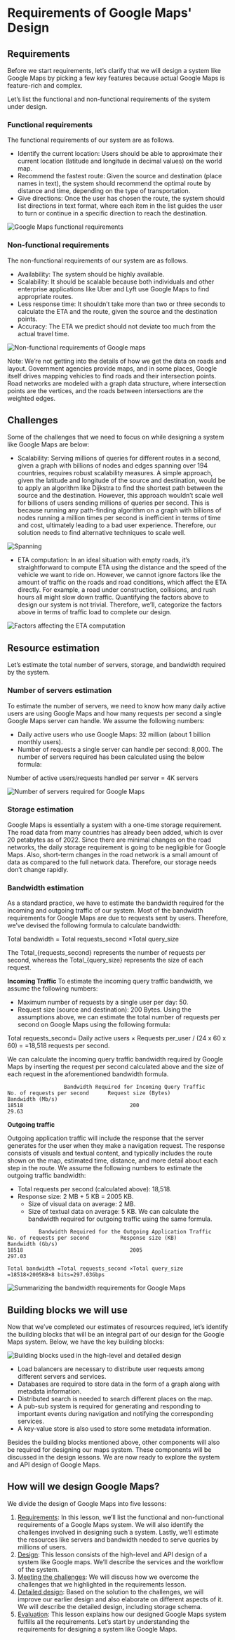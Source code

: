 # Requirements of Google Maps' Design
## Requirements
Before we start requirements, let’s clarify that we will design a system like Google Maps by picking a few key features because actual Google Maps is feature-rich and complex.

Let’s list the functional and non-functional requirements of the system under design.

### Functional requirements
The functional requirements of our system are as follows.

- Identify the current location: Users should be able to approximate their current location (latitude and longitude in decimal values) on the world map.
- Recommend the fastest route: Given the source and destination (place names in text), the system should recommend the optimal route by distance and time, depending on the type of transportation.
- Give directions: Once the user has chosen the route, the system should list directions in text format, where each item in the list guides the user to turn or continue in a specific direction to reach the destination.

![Google Maps functional requirements](./fq.jpg)

### Non-functional requirements
The non-functional requirements of our system are as follows.

- Availability: The system should be highly available.
- Scalability: It should be scalable because both individuals and other enterprise applications like Uber and Lyft use Google Maps to find appropriate routes.
- Less response time: It shouldn’t take more than two or three seconds to calculate the ETA and the route, given the source and the destination points.
- Accuracy: The ETA we predict should not deviate too much from the actual travel time.

![Non-functional requirements of Google maps](./nfq.jpg)

Note: We’re not getting into the details of how we get the data on roads and layout. Government agencies provide maps, and in some places, Google itself drives mapping vehicles to find roads and their intersection points. Road networks are modeled with a graph data structure, where intersection points are the vertices, and the roads between intersections are the weighted edges.

## Challenges
Some of the challenges that we need to focus on while designing a system like Google Maps are below:

- Scalability: Serving millions of queries for different routes in a second, given a graph with billions of nodes and edges spanning over 194 countries, requires robust scalability measures. A simple approach, given the latitude and longitude of the source and destination, would be to apply an algorithm like Dijkstra to find the shortest path between the source and the destination. However, this approach wouldn’t scale well for billions of users sending millions of queries per second. This is because running any path-finding algorithm on a graph with billions of nodes running a million times per second is inefficient in terms of time and cost, ultimately leading to a bad user experience. Therefore, our solution needs to find alternative techniques to scale well.

![Spanning](./spanning.jpg)

- ETA computation: In an ideal situation with empty roads, it’s straightforward to compute ETA using the distance and the speed of the vehicle we want to ride on. However, we cannot ignore factors like the amount of traffic on the roads and road conditions, which affect the ETA directly. For example, a road under construction, collisions, and rush hours all might slow down traffic. Quantifying the factors above to design our system is not trivial. Therefore, we’ll, categorize the factors above in terms of traffic load to complete our design.

![Factors affecting the ETA computation](./factors.jpg)

## Resource estimation
Let’s estimate the total number of servers, storage, and bandwidth required by the system.


### Number of servers estimation
To estimate the number of servers, we need to know how many daily active users are using Google Maps and how many requests per second a single Google Maps server can handle. We assume the following numbers:

- Daily active users who use Google Maps: 32 million (about 1 billion monthly users).
- Number of requests a single server can handle per second: 8,000.
The number of servers required has been calculated using the below formula:

Number of active users/requests handled per server = 4K servers

![Number of servers required for Google Maps](./servers.jpg)

### Storage estimation
Google Maps is essentially a system with a one-time storage requirement. The road data from many countries has already been added, which is over 20 petabytes as of 2022. Since there are minimal changes on the road networks, the daily storage requirement is going to be negligible for Google Maps. Also, short-term changes in the road network is a small amount of data as compared to the full network data. Therefore, our storage needs don’t change rapidly.

### Bandwidth estimation
As a standard practice, we have to estimate the bandwidth required for the incoming and outgoing traffic of our system. Most of the bandwidth requirements for Google Maps are due to requests sent by users. Therefore, we’ve devised the following formula to calculate bandwidth:

Total bandwidth = Total requests_second ×Total query_size

The Total_{requests\_second} represents the number of requests per second, whereas the Total_{query\_size} represents the size of each request.

**Incoming Traffic**
To estimate the incoming query traffic bandwidth, we assume the following numbers:

- Maximum number of requests by a single user per day: 50.
- Request size (source and destination): 200 Bytes.
Using the assumptions above, we can estimate the total number of requests per second on Google Maps using the following formula:

Total requests_second= Daily active users ×  Requests per_user / (24 x 60 x 60) = =18,518 requests per second.

We can calculate the incoming query traffic bandwidth required by Google Maps by inserting the request per second calculated above and the size of each request in the aforementioned bandwidth formula.

```
                  Bandwidth Required for Incoming Query Traffic
No. of requests per second	    Request size (Bytes)        	Bandwidth (Mb/s)
18518	                               200                        29.63
```

**Outgoing traffic**

Outgoing application traffic will include the response that the server generates for the user when they make a navigation request. The response consists of visuals and textual content, and typically includes the route shown on the map, estimated time, distance, and more detail about each step in the route. We assume the following numbers to estimate the outgoing traffic bandwidth:

- Total requests per second (calculated above): 18,518.
- Response size: 2 MB + 5 KB = 2005 KB.
  - Size of visual data on average: 2 MB.
  - Size of textual data on average: 5 KB.
We can calculate the bandwidth required for outgoing traffic using the same formula.

```
          Bandwidth Required for the Outgoing Application Traffic
No. of requests per second      	Response size (KB)	        Bandwidth (Gb/s)
18518	                               2005                       297.03
```

```
Total bandwidth =Total requests_second ×Total query_size =18518×2005KB×8 bits=297.03Gbps
```

![Summarizing the bandwidth requirements for Google Maps](./bandwidth.jpg)

## Building blocks we will use
Now that we’ve completed our estimates of resources required, let’s identify the building blocks that will be an integral part of our design for the Google Maps system. Below, we have the key building blocks:

![Building blocks used in the high-level and detailed design](./bb.jpg)

- Load balancers are necessary to distribute user requests among different servers and services.
- Databases are required to store data in the form of a graph along with metadata information.
- Distributed search is needed to search different places on the map.
- A pub-sub system is required for generating and responding to important events during navigation and notifying the corresponding services.
- A key-value store is also used to store some metadata information.

Besides the building blocks mentioned above, other components will also be required for designing our maps system. These components will be discussed in the design lessons. We are now ready to explore the system and API design of Google Maps.

## How will we design Google Maps?
We divide the design of Google Maps into five lessons:

1. [Requirements](../Requirements%20of%20Google%20Maps'%20Design/): In this lesson, we’ll list the functional and non-functional requirements of a Google Maps system. We will also identify the challenges involved in designing such a system. Lastly, we’ll estimate the resources like servers and bandwidth needed to serve queries by millions of users.
2. [Design](../Design%20of%20Google%20Maps/): This lesson consists of the high-level and API design of a system like Google maps. We’ll describe the services and the workflow of the system.
3. [Meeting the challenges](../Challenges%20of%20Google%20Maps'%20Design/): We will discuss how we overcome the challenges that we highlighted in the requirements lesson.
4. [Detailed design](../Detailed%20Design%20of%20Google%20Maps/): Based on the solution to the challenges, we will improve our earlier design and also elaborate on different aspects of it. We will describe the detailed design, including storage schema.
5. [Evaluation](../Evaluation%20of%20Google%20Maps'%20Design/): This lesson explains how our designed Google Maps system fulfills all the requirements.
Let’s start by understanding the requirements for designing a system like Google Maps.